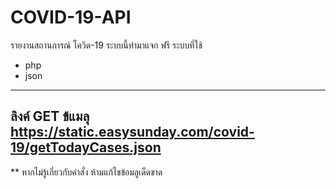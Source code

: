 # COVID-19-API
รายงานสถานการณ์ โควิด-19 
ระบบนี้ทำมาแจก ฟรี 
ระบบที่ใช้
- php
- json
-----
ลิงค์ GET ข้แมลุ
https://static.easysunday.com/covid-19/getTodayCases.json
--------
** หากไม่รู้เกี่ยวกับคำสั่ง ห้ามแก้ไขข้อมลูเด็ดขาด
